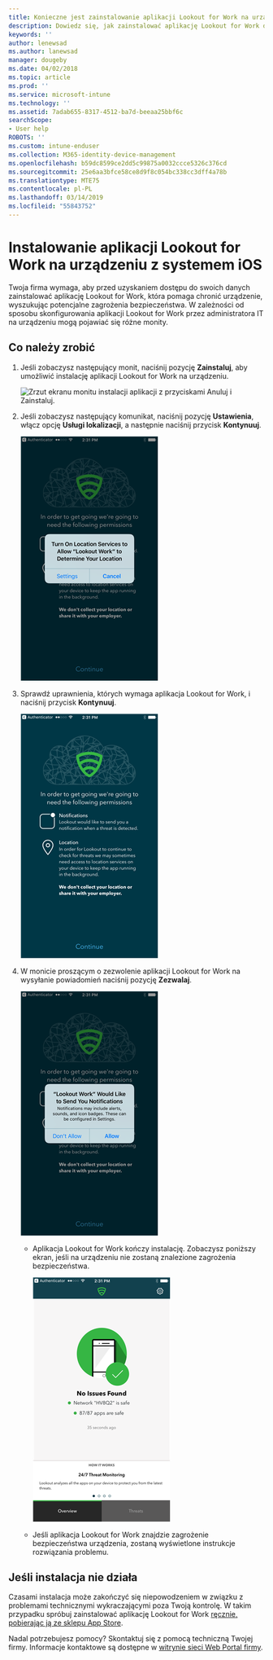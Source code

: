 ```yaml
---
title: Konieczne jest zainstalowanie aplikacji Lookout for Work na urządzeniu z systemem iOS | Microsoft Docs
description: Dowiedz się, jak zainstalować aplikację Lookout for Work dla systemu iOS.
keywords: ''
author: lenewsad
ms.author: lanewsad
manager: dougeby
ms.date: 04/02/2018
ms.topic: article
ms.prod: ''
ms.service: microsoft-intune
ms.technology: ''
ms.assetid: 7adab655-8317-4512-ba7d-beeaa25bbf6c
searchScope:
- User help
ROBOTS: ''
ms.custom: intune-enduser
ms.collection: M365-identity-device-management
ms.openlocfilehash: b59dc8599ce2dd5c99875a0032ccce5326c376cd
ms.sourcegitcommit: 25e6aa3bfce58ce8d9f8c054bc338cc3dff4a78b
ms.translationtype: MTE75
ms.contentlocale: pl-PL
ms.lasthandoff: 03/14/2019
ms.locfileid: "55843752"
---
```

# <a name="install-lookout-for-work-on-your-ios-device"></a>Instalowanie aplikacji Lookout for Work na urządzeniu z systemem iOS


Twoja firma wymaga, aby przed uzyskaniem dostępu do swoich danych zainstalować aplikację Lookout for Work, która pomaga chronić urządzenie, wyszukując potencjalne zagrożenia bezpieczeństwa. W zależności od sposobu skonfigurowania aplikacji Lookout for Work przez administratora IT na urządzeniu mogą pojawiać się różne monity.


## <a name="what-you-need-to-do"></a>Co należy zrobić

1.  Jeśli zobaczysz następujący monit, naciśnij pozycję **Zainstaluj**, aby umożliwić instalację aplikacji Lookout for Work na urządzeniu.

      ![Zrzut ekranu monitu instalacji aplikacji z przyciskami Anuluj i Zainstaluj.](/intune-user-help/media/ios-mts-install-app-request-after-1804.png)

2. Jeśli zobaczysz następujący komunikat, naciśnij pozycję **Ustawienia**, włącz opcję **Usługi lokalizacji**, a następnie naciśnij przycisk **Kontynuuj**.

      ![Naciśnij pozycję Ustawienia, a następnie opcję Usługi lokalizacji](./media/ios-lfw-allow-location-services.png)

3. Sprawdź uprawnienia, których wymaga aplikacja Lookout for Work, i naciśnij przycisk **Kontynuuj**.

      ![Masz teraz połączenie z aplikacją Lookout for Work](./media/ios-lfw-permissions-lookout-needs.png)

4. W monicie proszącym o zezwolenie aplikacji Lookout for Work na wysyłanie powiadomień naciśnij pozycję **Zezwalaj**.

     ![Naciśnij pozycję Ustawienia, a następnie opcję Usługi lokalizacji](./media/ios-lfw-allow-notifications.png)

   * Aplikacja Lookout for Work kończy instalację. Zobaczysz poniższy ekran, jeśli na urządzeniu nie zostaną znalezione zagrożenia bezpieczeństwa.

     ![Aplikacja Lookout for Work nie znalazła żadnych zagrożeń bezpieczeństwa](./media/ios-lfw-no-threats-found.png)

   * Jeśli aplikacja Lookout for Work znajdzie zagrożenie bezpieczeństwa urządzenia, zostaną wyświetlone instrukcje rozwiązania problemu.

## <a name="if-the-installation-doesnt-work"></a>Jeśli instalacja nie działa

Czasami instalacja może zakończyć się niepowodzeniem w związku z problemami technicznymi wykraczającymi poza Twoją kontrolę. W takim przypadku spróbuj zainstalować aplikację Lookout for Work [ręcznie, pobierając ją ze sklepu App Store](https://itunes.apple.com/app/lookout-for-work/id997193468).

Nadal potrzebujesz pomocy? Skontaktuj się z pomocą techniczną Twojej firmy. Informacje kontaktowe są dostępne w [witrynie sieci Web Portal firmy](https://go.microsoft.com/fwlink/?linkid=2010980).

